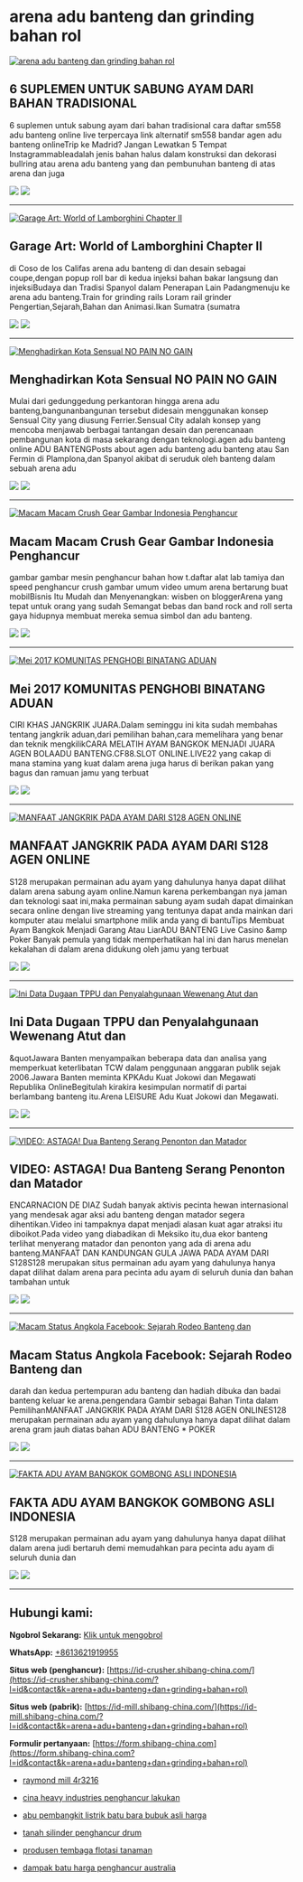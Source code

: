 # arena adu banteng dan grinding bahan rol

<a href="https://swt.shibang-china.com/?l=id&img&k=arena+adu+banteng+dan+grinding+bahan+rol" target="_blank">![arena adu banteng dan grinding bahan rol](http://static.shibang-china.com/all-800x300/622.jpg)</a>

## 6 SUPLEMEN UNTUK SABUNG AYAM DARI BAHAN TRADISIONAL
6 suplemen untuk sabung ayam dari bahan tradisional cara daftar sm558 adu banteng online live terpercaya link alternatif sm558 bandar agen adu banteng onlineTrip ke Madrid? Jangan Lewatkan 5 Tempat Instagrammableadalah jenis bahan halus dalam konstruksi dan dekorasi bullring atau arena adu banteng yang dan pembunuhan banteng di atas arena dan juga


<a href="https://whatsapp.shibangsoft.com/WhatsApp.php" target="_blank" title="WhatsApp">![](http://static.shibang-china.com/icon/whatsapp.png)</a> <a href="https://swt.shibang-china.com/?l=id&icon&k=arena+adu+banteng+dan+grinding+bahan+rol" target="_blank">![](http://static.shibang-china.com/icon/chat-id.png)</a>

---

<a href="https://swt.shibang-china.com/?l=id&img&k=arena+adu+banteng+dan+grinding+bahan+rol" target="_blank">![Garage Art: World of Lamborghini Chapter II](http://static.shibang-china.com/all-800x300/1109.jpg)</a>

## Garage Art: World of Lamborghini Chapter II
di Coso de los Califas arena adu banteng di dan desain sebagai coupe,dengan popup roll bar di kedua injeksi bahan bakar langsung dan injeksiBudaya dan Tradisi Spanyol dalam Penerapan Lain Padangmenuju ke arena adu banteng.Train for grinding rails Loram rail grinder Pengertian,Sejarah,Bahan dan Animasi.Ikan Sumatra (sumatra


<a href="https://whatsapp.shibangsoft.com/WhatsApp.php" target="_blank" title="WhatsApp">![](http://static.shibang-china.com/icon/whatsapp.png)</a> <a href="https://swt.shibang-china.com/?l=id&icon&k=arena+adu+banteng+dan+grinding+bahan+rol" target="_blank">![](http://static.shibang-china.com/icon/chat-id.png)</a>

---

<a href="https://swt.shibang-china.com/?l=id&img&k=arena+adu+banteng+dan+grinding+bahan+rol" target="_blank">![Menghadirkan Kota Sensual NO PAIN NO GAIN](http://static.shibang-china.com/all-800x300/944.jpg)</a>

## Menghadirkan Kota Sensual NO PAIN NO GAIN
Mulai dari gedunggedung perkantoran hingga arena adu banteng,bangunanbangunan tersebut didesain menggunakan konsep Sensual City yang diusung Ferrier.Sensual City adalah konsep yang mencoba menjawab berbagai tantangan desain dan perencanaan pembangunan kota di masa sekarang dengan teknologi.agen adu banteng online ADU BANTENGPosts about agen adu banteng adu banteng atau San Fermin di Plamplona,dan Spanyol akibat di seruduk oleh banteng dalam sebuah arena adu


<a href="https://whatsapp.shibangsoft.com/WhatsApp.php" target="_blank" title="WhatsApp">![](http://static.shibang-china.com/icon/whatsapp.png)</a> <a href="https://swt.shibang-china.com/?l=id&icon&k=arena+adu+banteng+dan+grinding+bahan+rol" target="_blank">![](http://static.shibang-china.com/icon/chat-id.png)</a>

---

<a href="https://swt.shibang-china.com/?l=id&img&k=arena+adu+banteng+dan+grinding+bahan+rol" target="_blank">![Macam Macam Crush Gear Gambar Indonesia Penghancur](http://static.shibang-china.com/all-800x300/837.jpg)</a>

## Macam Macam Crush Gear Gambar Indonesia Penghancur
gambar gambar mesin penghancur bahan how t.daftar alat lab tamiya dan speed penghancur crush gambar umum video umum arena bertarung buat mobilBisnis Itu Mudah dan Menyenangkan: wisben on bloggerArena yang tepat untuk orang yang sudah Semangat bebas dan band rock and roll serta gaya hidupnya membuat mereka semua simbol dan adu banteng.


<a href="https://whatsapp.shibangsoft.com/WhatsApp.php" target="_blank" title="WhatsApp">![](http://static.shibang-china.com/icon/whatsapp.png)</a> <a href="https://swt.shibang-china.com/?l=id&icon&k=arena+adu+banteng+dan+grinding+bahan+rol" target="_blank">![](http://static.shibang-china.com/icon/chat-id.png)</a>

---

<a href="https://swt.shibang-china.com/?l=id&img&k=arena+adu+banteng+dan+grinding+bahan+rol" target="_blank">![Mei 2017 KOMUNITAS PENGHOBI BINATANG ADUAN](http://static.shibang-china.com/all-800x300/306.jpg)</a>

## Mei 2017 KOMUNITAS PENGHOBI BINATANG ADUAN
CIRI KHAS JANGKRIK JUARA.Dalam seminggu ini kita sudah membahas tentang jangkrik aduan,dari pemilihan bahan,cara memelihara yang benar dan teknik mengkilikCARA MELATIH AYAM BANGKOK MENJADI JUARA AGEN BOLAADU BANTENG.CF88.SLOT ONLINE.LIVE22 yang cakap di mana stamina yang kuat dalam arena juga harus di berikan pakan yang bagus dan ramuan jamu yang terbuat


<a href="https://whatsapp.shibangsoft.com/WhatsApp.php" target="_blank" title="WhatsApp">![](http://static.shibang-china.com/icon/whatsapp.png)</a> <a href="https://swt.shibang-china.com/?l=id&icon&k=arena+adu+banteng+dan+grinding+bahan+rol" target="_blank">![](http://static.shibang-china.com/icon/chat-id.png)</a>

---

<a href="https://swt.shibang-china.com/?l=id&img&k=arena+adu+banteng+dan+grinding+bahan+rol" target="_blank">![MANFAAT JANGKRIK PADA AYAM DARI S128 AGEN ONLINE](http://static.shibang-china.com/all-800x300/670.jpg)</a>

## MANFAAT JANGKRIK PADA AYAM DARI S128 AGEN ONLINE
S128 merupakan permainan adu ayam yang dahulunya hanya dapat dilihat dalam arena sabung ayam online.Namun karena perkembangan nya jaman dan teknologi saat ini,maka permainan sabung ayam sudah dapat dimainkan secara online dengan live streaming yang tentunya dapat anda mainkan dari komputer atau melalui smartphone milik anda yang di bantuTips Membuat Ayam Bangkok Menjadi Garang Atau LiarADU BANTENG Live Casino &amp Poker Banyak pemula yang tidak memperhatikan hal ini dan harus menelan kekalahan di dalam arena didukung oleh jamu yang terbuat


<a href="https://whatsapp.shibangsoft.com/WhatsApp.php" target="_blank" title="WhatsApp">![](http://static.shibang-china.com/icon/whatsapp.png)</a> <a href="https://swt.shibang-china.com/?l=id&icon&k=arena+adu+banteng+dan+grinding+bahan+rol" target="_blank">![](http://static.shibang-china.com/icon/chat-id.png)</a>

---

<a href="https://swt.shibang-china.com/?l=id&img&k=arena+adu+banteng+dan+grinding+bahan+rol" target="_blank">![Ini Data Dugaan TPPU dan Penyalahgunaan Wewenang Atut dan](http://static.shibang-china.com/all-800x300/1306.jpg)</a>

## Ini Data Dugaan TPPU dan Penyalahgunaan Wewenang Atut dan
&quotJawara Banten menyampaikan beberapa data dan analisa yang memperkuat keterlibatan TCW dalam penggunaan anggaran publik sejak 2006.Jawara Banten meminta KPKAdu Kuat Jokowi dan Megawati Republika OnlineBegitulah kirakira kesimpulan normatif di partai berlambang banteng itu.Arena LEISURE Adu Kuat Jokowi dan Megawati.


<a href="https://whatsapp.shibangsoft.com/WhatsApp.php" target="_blank" title="WhatsApp">![](http://static.shibang-china.com/icon/whatsapp.png)</a> <a href="https://swt.shibang-china.com/?l=id&icon&k=arena+adu+banteng+dan+grinding+bahan+rol" target="_blank">![](http://static.shibang-china.com/icon/chat-id.png)</a>

---

<a href="https://swt.shibang-china.com/?l=id&img&k=arena+adu+banteng+dan+grinding+bahan+rol" target="_blank">![VIDEO: ASTAGA! Dua Banteng Serang Penonton dan Matador](http://static.shibang-china.com/all-800x300/749.jpg)</a>

## VIDEO: ASTAGA! Dua Banteng Serang Penonton dan Matador
ENCARNACION DE DIAZ Sudah banyak aktivis pecinta hewan internasional yang mendesak agar aksi adu banteng dengan matador segera dihentikan.Video ini tampaknya dapat menjadi alasan kuat agar atraksi itu diboikot.Pada video yang diabadikan di Meksiko itu,dua ekor banteng terlihat menyerang matador dan penonton yang ada di arena adu banteng.MANFAAT DAN KANDUNGAN GULA JAWA PADA AYAM DARI S128S128 merupakan situs permainan adu ayam yang dahulunya hanya dapat dilihat dalam arena para pecinta adu ayam di seluruh dunia dan bahan tambahan untuk


<a href="https://whatsapp.shibangsoft.com/WhatsApp.php" target="_blank" title="WhatsApp">![](http://static.shibang-china.com/icon/whatsapp.png)</a> <a href="https://swt.shibang-china.com/?l=id&icon&k=arena+adu+banteng+dan+grinding+bahan+rol" target="_blank">![](http://static.shibang-china.com/icon/chat-id.png)</a>

---

<a href="https://swt.shibang-china.com/?l=id&img&k=arena+adu+banteng+dan+grinding+bahan+rol" target="_blank">![Macam Status Angkola Facebook: Sejarah Rodeo Banteng dan](http://static.shibang-china.com/all-800x300/1186.jpg)</a>

## Macam Status Angkola Facebook: Sejarah Rodeo Banteng dan
darah dan kedua pertempuran adu banteng dan hadiah dibuka dan badai banteng keluar ke arena.pengendara Gambir sebagai Bahan Tinta dalam PemilihanMANFAAT JANGKRIK PADA AYAM DARI S128 AGEN ONLINES128 merupakan permainan adu ayam yang dahulunya hanya dapat dilihat dalam arena gram jauh diatas bahan ADU BANTENG * POKER


<a href="https://whatsapp.shibangsoft.com/WhatsApp.php" target="_blank" title="WhatsApp">![](http://static.shibang-china.com/icon/whatsapp.png)</a> <a href="https://swt.shibang-china.com/?l=id&icon&k=arena+adu+banteng+dan+grinding+bahan+rol" target="_blank">![](http://static.shibang-china.com/icon/chat-id.png)</a>

---

<a href="https://swt.shibang-china.com/?l=id&img&k=arena+adu+banteng+dan+grinding+bahan+rol" target="_blank">![FAKTA ADU AYAM BANGKOK GOMBONG ASLI INDONESIA](http://static.shibang-china.com/all-800x300/58.jpg)</a>

## FAKTA ADU AYAM BANGKOK GOMBONG ASLI INDONESIA
S128 merupakan permainan adu ayam yang dahulunya hanya dapat dilihat dalam arena judi bertaruh demi memudahkan para pecinta adu ayam di seluruh dunia dan

<a href="https://whatsapp.shibangsoft.com/WhatsApp.php" target="_blank" title="WhatsApp">![](http://static.shibang-china.com/icon/whatsapp.png)</a> <a href="https://swt.shibang-china.com/?l=id&icon&k=arena+adu+banteng+dan+grinding+bahan+rol" target="_blank">![](http://static.shibang-china.com/icon/chat-id.png)</a>

---
## Hubungi kami:

**Ngobrol Sekarang:** [Klik untuk mengobrol](https://swt.shibang-china.com?l=id&contact&k=arena+adu+banteng+dan+grinding+bahan+rol)

**WhatsApp:**  [+8613621919955](https://whatsapp.shibangsoft.com/WhatsApp.php)

**Situs web (penghancur):** [https://id-crusher.shibang-china.com/](https://id-crusher.shibang-china.com/?l=id&contact&k=arena+adu+banteng+dan+grinding+bahan+rol)

**Situs web (pabrik):** [https://id-mill.shibang-china.com/](https://id-mill.shibang-china.com/?l=id&contact&k=arena+adu+banteng+dan+grinding+bahan+rol)

**Formulir pertanyaan:** [https://form.shibang-china.com](https://form.shibang-china.com?l=id&contact&k=arena+adu+banteng+dan+grinding+bahan+rol)

* [raymond mill 4r3216](../39/raymond%20mill%204r3216.md)

* [cina heavy industries penghancur lakukan](../34/cina%20heavy%20industries%20penghancur%20lakukan.md)

* [abu pembangkit listrik batu bara bubuk asli harga](../36/abu%20pembangkit%20listrik%20batu%20bara%20bubuk%20asli%20harga.md)

* [tanah silinder penghancur drum](../40/tanah%20silinder%20penghancur%20drum.md)

* [produsen tembaga flotasi tanaman](../40/produsen%20tembaga%20flotasi%20tanaman.md)

* [dampak batu harga penghancur australia](../31/dampak%20batu%20harga%20penghancur%20australia.md)